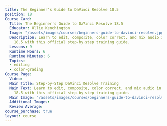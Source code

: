 ```yaml
---
title: The Beginner's Guide to DaVinci Resolve 18.5
position: 18
Course Card:
  Title: The Beginner's Guide to DaVinci Resolve 18.5
  Educator: Ollie Kenchington
  Image: "/assets/images/courses/beginners-guide-to-davinci-resolve.jpg"
  Description: Learn to edit, composite, color correct, and mix audio in DaVinci Resolve
    18.5 with this official step-by-step training guide.
  Lessons: 9
  Runtime Hours: 6
  Runtime Minutes: 6
  Topics:
  - editing
  - color-grading
Course Page:
  Video: 
  Main Title: Step-by-Step DaVinci Resolve Training
  Main Text: Learn to edit, composite, color correct, and mix audio in DaVinci Resolve
    18.5 with this official step-by-step training guide.
  Main Image: "/assets/images/courses/beginners-guide-to-davinci-resolve/beginners-guide-to-davinci-resolve-main.jpg"
  Additional Images: 
  Review Average: 
course_purchase: true
layout: course
---
```


